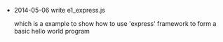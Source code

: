 - 2014-05-06  write e1_express.js

   which is a example to show how to use 'express' framework to form a basic hello world program
